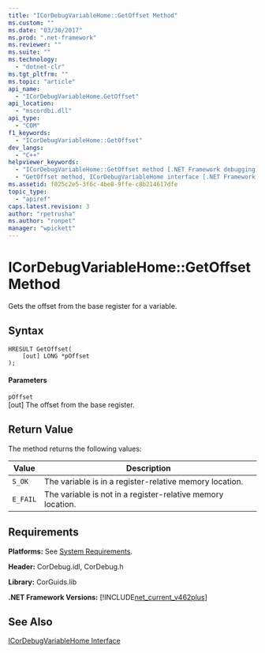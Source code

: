 ```yaml
---
title: "ICorDebugVariableHome::GetOffset Method"
ms.custom: ""
ms.date: "03/30/2017"
ms.prod: ".net-framework"
ms.reviewer: ""
ms.suite: ""
ms.technology: 
  - "dotnet-clr"
ms.tgt_pltfrm: ""
ms.topic: "article"
api_name: 
  - "ICorDebugVariableHome.GetOffset"
api_location: 
  - "mscordbi.dll"
api_type: 
  - "COM"
f1_keywords: 
  - "ICorDebugVariableHome::GetOffset"
dev_langs: 
  - "C++"
helpviewer_keywords: 
  - "ICorDebugVariableHome::GetOffset method [.NET Framework debugging]"
  - "GetOffset method, ICorDebugVariableHome interface [.NET Framework debugging]"
ms.assetid: f025c2e5-3f6c-4be8-9ffe-c8b214617dfe
topic_type: 
  - "apiref"
caps.latest.revision: 3
author: "rpetrusha"
ms.author: "ronpet"
manager: "wpickett"
---
```

# ICorDebugVariableHome::GetOffset Method
Gets the offset from the base register for a variable.  
  
## Syntax  
  
```  
HRESULT GetOffset(  
    [out] LONG *pOffset  
);  
```  
  
#### Parameters  
 `pOffset`  
 [out] The offset from the base register.  
  
## Return Value  
 The method returns the following values:  
  
|Value|Description|  
|-----------|-----------------|  
|`S_OK`|The variable is in a register-relative memory location.|  
|`E_FAIL`|The variable is not in a register-relative memory location.|  
  
## Requirements  
 **Platforms:** See [System Requirements](../../../../docs/framework/get-started/system-requirements.md).  
  
 **Header:** CorDebug.idl, CorDebug.h  
  
 **Library:** CorGuids.lib  
  
 **.NET Framework Versions:** [!INCLUDE[net_current_v462plus](../../../../includes/net-current-v462plus-md.md)]  
  
## See Also  
 [ICorDebugVariableHome Interface](../../../../docs/framework/unmanaged-api/debugging/icordebugvariablehome-interface.md)
